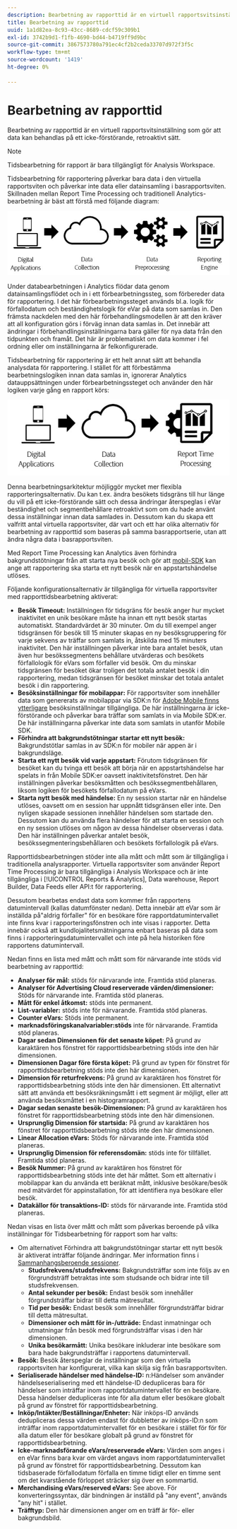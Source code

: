 ```yaml
---
description: Bearbetning av rapporttid är en virtuell rapportsvitsinställning som gör att data kan behandlas på ett icke-förstörande, retroaktivt sätt.
title: Bearbetning av rapporttid
uuid: 1a1d82ea-8c93-43cc-8689-cdcf59c309b1
exl-id: 3742b9d1-f1fb-4690-bd44-b4719ff9d9bc
source-git-commit: 3867573780a791ec4cf2b2ceda33707d972f3f5c
workflow-type: tm+mt
source-wordcount: '1419'
ht-degree: 0%

---
```


# Bearbetning av rapporttid

Bearbetning av rapporttid är en virtuell rapportsvitsinställning som gör att data kan behandlas på ett icke-förstörande, retroaktivt sätt.

>[!NOTE]
>
>Tidsbearbetning för rapport är bara tillgängligt för Analysis Workspace.

Tidsbearbetning för rapportering påverkar bara data i den virtuella rapportsviten och påverkar inte data eller datainsamling i basrapportsviten. Skillnaden mellan Report Time Processing och traditionell Analytics-bearbetning är bäst att förstå med följande diagram:

![Google1](assets/google1.jpg)

Under databearbetningen i Analytics flödar data genom datainsamlingsflödet och in i ett förbearbetningssteg, som förbereder data för rapportering. I det här förbearbetningssteget används bl.a. logik för förfallodatum och beständighetslogik för eVar på data som samlas in. Den främsta nackdelen med den här förbehandlingsmodellen är att den kräver att all konfiguration görs i förväg innan data samlas in. Det innebär att ändringar i förbehandlingsinställningarna bara gäller för nya data från den tidpunkten och framåt. Det här är problematiskt om data kommer i fel ordning eller om inställningarna är felkonfigurerade.

Tidsbearbetning för rapportering är ett helt annat sätt att behandla analysdata för rapportering. I stället för att förbestämma bearbetningslogiken innan data samlas in, ignorerar Analytics datauppsättningen under förbearbetningssteget och använder den här logiken varje gång en rapport körs:

![Google2](assets/google2.jpg)

Denna bearbetningsarkitektur möjliggör mycket mer flexibla rapporteringsalternativ. Du kan t.ex. ändra besökets tidsgräns till hur länge du vill på ett icke-förstörande sätt och dessa ändringar återspeglas i eVar beständighet och segmentbehållare retroaktivt som om du hade använt dessa inställningar innan data samlades in. Dessutom kan du skapa ett valfritt antal virtuella rapportsviter, där vart och ett har olika alternativ för bearbetning av rapporttid som baseras på samma basrapportserie, utan att ändra några data i basrapportsviten.

Med Report Time Processing kan Analytics även förhindra bakgrundstötningar från att starta nya besök och gör att [mobil-SDK](https://www.adobe.io/apis/cloudplatform/mobile.html) kan ange att rapportering ska starta ett nytt besök när en appstartshändelse utlöses.

Följande konfigurationsalternativ är tillgängliga för virtuella rapportsviter med rapporttidsbearbetning aktiverat:

* **Besök Timeout:** Inställningen för tidsgräns för besök anger hur mycket inaktivitet en unik besökare måste ha innan ett nytt besök startas automatiskt. Standardvärdet är 30 minuter. Om du till exempel anger tidsgränsen för besök till 15 minuter skapas en ny besöksgruppering för varje sekvens av träffar som samlats in, åtskilda med 15 minuters inaktivitet. Den här inställningen påverkar inte bara antalet besök, utan även hur besökssegmentens behållare utvärderas och besökets förfallologik för eVars som förfaller vid besök. Om du minskar tidsgränsen för besöket ökar troligen det totala antalet besök i din rapportering, medan tidsgränsen för besöket minskar det totala antalet besök i din rapportering.
* **Besöksinställningar för mobilappar:** För rapportsviter som innehåller data som genererats av mobilappar via SDK:n för  [Adobe Mobile finns ytterligare](https://www.adobe.io/apis/cloudplatform/mobile.html) besöksinställningar tillgängliga. De här inställningarna är icke-förstörande och påverkar bara träffar som samlats in via Mobile SDK:er. De här inställningarna påverkar inte data som samlats in utanför Mobile SDK.
* **Förhindra att bakgrundstötningar startar ett nytt besök:** Bakgrundstötlar samlas in av SDK:n för mobiler när appen är i bakgrundsläge.
* **Starta ett nytt besök vid varje appstart:** Förutom tidsgränsen för besöket kan du tvinga ett besök att börja när en appstartshändelse har spelats in från Mobile SDK:er oavsett inaktivitetsfönstret. Den här inställningen påverkar besöksmåtten och besökssegmentbehållaren, liksom logiken för besökets förfallodatum på eVars.
* **Starta nytt besök med händelse:** En ny session startar när en händelse utlöses, oavsett om en session har uppnått tidsgränsen eller inte. Den nyligen skapade sessionen innehåller händelsen som startade den. Dessutom kan du använda flera händelser för att starta en session och en ny session utlöses om någon av dessa händelser observeras i data. Den här inställningen påverkar antalet besök, besökssegmenteringsbehållaren och besökets förfallologik på eVars.

Rapporttidsbearbetningen stöder inte alla mått och mått som är tillgängliga i traditionella analysrapporter. Virtuella rapportsviter som använder Report Time Processing är bara tillgängliga i Analysis Workspace och är inte tillgängliga i [!UICONTROL Reports & Analytics], Data warehouse, Report Builder, Data Feeds eller API:t för rapportering.

Dessutom bearbetas endast data som kommer från rapportens datumintervall (kallas datumfönster nedan). Detta innebär att eVar som är inställda på&quot;aldrig förfaller&quot; för en besökare före rapportdatumintervallet inte finns kvar i rapporteringsfönstren och inte visas i rapporter. Detta innebär också att kundlojalitetsmätningarna enbart baseras på data som finns i rapporteringsdatumintervallet och inte på hela historiken före rapportens datumintervall.

Nedan finns en lista med mått och mått som för närvarande inte stöds vid bearbetning av rapporttid:

* **Analyser för mål:** stöds för närvarande inte. Framtida stöd planeras.
* **Analyser för Advertising Cloud reserverade värden/dimensioner:** Stöds för närvarande inte. Framtida stöd planeras.
* **Mått för enkel åtkomst:** stöds inte permanent.
* **List-variabler:** stöds inte för närvarande. Framtida stöd planeras.
* **Counter eVars:** Stöds inte permanent.
* **marknadsföringskanalvariabler:stöds** inte för närvarande. Framtida stöd planeras.
* **Dagar sedan Dimensionen för det senaste köpet:** På grund av karaktären hos fönstret för rapporttidsbearbetning stöds inte den här dimensionen.
* **Dimensionen Dagar före första köpet:** På grund av typen för fönstret för rapporttidsbearbetning stöds inte den här dimensionen.
* **Dimension för returfrekvens:** På grund av karaktären hos fönstret för rapporttidsbearbetning stöds inte den här dimensionen. Ett alternativt sätt att använda ett besöksräkningsmått i ett segment är möjligt, eller att använda besöksmåttet i en histogramrapport.
* **Dagar sedan senaste besök-Dimensionen:** På grund av karaktären hos fönstret för rapporttidsbearbetning stöds inte den här dimensionen.
* **Ursprunglig Dimension för startsida:** På grund av karaktären hos fönstret för rapporttidsbearbetning stöds inte den här dimensionen.
* **Linear Allocation eVars:** Stöds för närvarande inte. Framtida stöd planeras.
* **Ursprunglig Dimension för referensdomän:** stöds inte för tillfället. Framtida stöd planeras.
* **Besök Nummer:** På grund av karaktären hos fönstret för rapporttidsbearbetning stöds inte det här måttet. Som ett alternativ i mobilappar kan du använda ett beräknat mått, inklusive besökare/besök med mätvärdet för appinstallation, för att identifiera nya besökare eller besök.
* **Datakällor för transaktions-ID:** stöds för närvarande inte. Framtida stöd planeras.

Nedan visas en lista över mått och mått som påverkas beroende på vilka inställningar för Tidsbearbetning för rapport som har valts:

* Om alternativet Förhindra att bakgrundstötningar startar ett nytt besök är aktiverat inträffar följande ändringar. Mer information finns i [Sammanhangsberoende sessioner](vrs-mobile-visit-processing.md).
   * **Studsfrekvens/studsfrekvens:** Bakgrundsträffar som inte följs av en förgrundsträff betraktas inte som studsande och bidrar inte till studsfrekvensen.
   * **Antal sekunder per besök:** Endast besök som innehåller förgrundsträffar bidrar till detta mätresultat.
   * **Tid per besök:** Endast besök som innehåller förgrundsträffar bidrar till detta mätresultat.
   * **Dimensioner och mått för in-/utträde:** Endast inmatningar och utmatningar från besök med förgrundsträffar visas i den här dimensionen.
   * **Unika besökarmått:** Unika besökare inkluderar inte besökare som bara hade bakgrundsträffar i rapportens datumintervall.
* **Besök:** Besök återspeglar de inställningar som den virtuella rapportsviten har konfigurerat, vilka kan skilja sig från basrapportsviten.
* **Serialiserade händelser med händelse-ID:** n:Händelser som använder händelseserialisering med ett händelse-ID dedupliceras bara för händelser som inträffar inom rapportdatumintervallet för en besökare. Dessa händelser dedupliceras inte för alla datum eller besökare globalt på grund av fönstret för rapporttidsbearbetning.
* **Inköp/Intäkter/Beställningar/Enheter:** När inköps-ID används dedupliceras dessa värden endast för dubbletter av inköps-ID:n som inträffar inom rapportdatumintervallet för en besökare i stället för för för alla datum eller för besökare globalt på grund av fönstret för rapporttidsbearbetning.
* **Icke-marknadsförande eVars/reserverade eVars:** Värden som anges i en eVar finns bara kvar om värdet angavs inom rapportdatumintervallet på grund av fönstret för rapporttidsbearbetning. Dessutom kan tidsbaserade förfallodatum förfalla en timme tidigt eller en timme sent om det kvarstående förloppet sträcker sig över en sommartid.
* **Merchandising eVars/reserved eVars:** See above. För konverteringssyntax, där bindningen är inställd på &quot;any event&quot;, används &quot;any hit&quot; i stället.
* **Träfftyp:** Den här dimensionen anger om en träff är för- eller bakgrundsbild.
